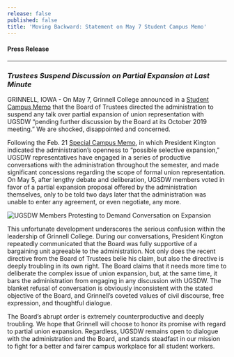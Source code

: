 ```yaml
---
release: false
published: false
title: 'Moving Backward: Statement on May 7 Student Campus Memo'
---
```

#### Press Release

***

### *Trustees Suspend Discussion on Partial Expansion at Last Minute*


GRINNELL, IOWA - On May 7, Grinnell College announced in a [Student Campus Memo](https://myemail.constantcontact.com/Campus-Memo---5-7-2019.html?soid=1101855135914&aid=w5sK-kjqPAs) that the Board of Trustees directed the administration to suspend any talk over partial expansion of union representation with UGSDW “pending further discussion by the Board at its October 2019 meeting.”  We are shocked, disappointed and concerned. 

Following the Feb. 21 [Special Campus Memo](https://www.grinnell.edu/news/special-campus-memo-moving-ahead), in which President Kington indicated the administration’s openness to “possible selective expansion,” UGSDW representatives have engaged in a series of productive conversations with the administration throughout the semester, and made significant concessions regarding the scope of formal union representation.  On May 5, after lengthy debate and deliberation, UGSDW members voted in favor of a partial expansion proposal offered by the administration themselves, only to be told two days later that the administration was unable to enter any agreement, or even negotiate, any more. 

![UGSDW Members Protesting to Demand Conversation on Expansion]({{site.baseurl}}/assets/news/20181207.UGSDW.Protest.014.jpg)

This unfortunate development underscores the serious confusion within the leadership of Grinnell College.  During our conversations, President Kington repeatedly communicated that the Board was fully supportive of a bargaining unit agreeable to the administration.  Not only does the recent directive from the Board of Trustees belie his claim, but also the directive is deeply troubling in its own right.  The Board claims that it needs more time to deliberate the complex issue of union expansion, but, at the same time, it bars the administration from engaging in any discussion with UGSDW.  The blanket refusal of conversation is obviously inconsistent with the stated objective of the Board, and Grinnell’s coveted values of civil discourse, free expression, and thoughtful dialogue. 

The Board’s abrupt order is extremely counterproductive and deeply troubling.  We hope that Grinnell will choose to honor its promise with regard to partial union expansion.  Regardless, UGSDW remains open to dialogue with the administration and the Board, and stands steadfast in our mission to fight for a better and fairer campus workplace for all student workers. 

